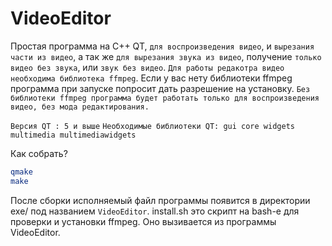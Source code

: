 # VideoEditor
Простая программа на C++ QT, `для воспроизведения видео`, и `вырезания части из видео`,
а так же `для вырезания звука из видео`, получение `только видео без звука`, или `звук без видео`.
`Для работы редакотра видео необходима библиотека ffmpeg`. Если у вас нету библиотеки ffmpeg программа
при запуске попросит дать разрешение на установку.
`Без библиотеки ffmpeg программа будет работать только для воспроизведения видео, без мода редактирования.`

`Версия QT : 5 и выше`
`Необходимые библиотеки QT: gui core widgets multimedia multimediawidgets`

Как собрать?
```bash
qmake
make
```
После сборки исполняемый файл программы появится в директории exe/ под названием `VideoEditor`.
install.sh это скрипт на bash-е для проверки и установки ffmpeg. Оно вызивается из программы VideoEditor.
